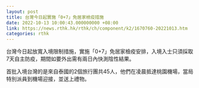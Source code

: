 ```yaml
---
layout: post
title: 台灣今日起實施「0+7」免居家檢疫措施
date: 2022-10-13 10:00:43.000000000 +08:00
link: https://news.rthk.hk/rthk/ch/component/k2/1670760-20221013.htm
categories: rthk
---
```


台灣今日起放寬入境限制措施，實施「0+7」免居家檢疫安排，入境入士只須採取7天自主防疫，期間如要外出需有兩日內快測陰性結果。

首批入境台灣的是來自泰國的2個旅行團共45人，他們在凌晨抵達桃園機場，當局特別派員到機場迎接，並送上禮物。
